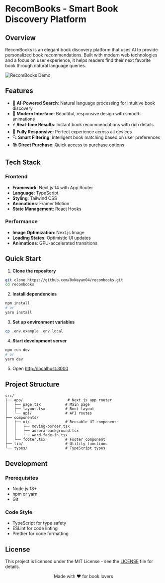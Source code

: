 # RecomBooks - Smart Book Discovery Platform

## Overview

RecomBooks is an elegant book discovery platform that uses AI to provide personalized book recommendations. Built with modern web technologies and a focus on user experience, it helps readers find their next favorite book through natural language queries.

![RecomBooks Demo](public/demo.png)

## Features

- 🤖 **AI-Powered Search**: Natural language processing for intuitive book discovery
- 🎨 **Modern Interface**: Beautiful, responsive design with smooth animations
- ⚡ **Real-time Results**: Instant book recommendations with rich details
- 📱 **Fully Responsive**: Perfect experience across all devices
- 🔍 **Smart Filtering**: Intelligent book matching based on user preferences
- 📚 **Direct Purchase**: Quick access to purchase options

## Tech Stack

### Frontend

- **Framework**: Next.js 14 with App Router
- **Language**: TypeScript
- **Styling**: Tailwind CSS
- **Animations**: Framer Motion
- **State Management**: React Hooks

### Performance

- **Image Optimization**: Next.js Image
- **Loading States**: Optimistic UI updates
- **Animations**: GPU-accelerated transitions

## Quick Start

1. **Clone the repository**

```bash
git clone https://github.com/0xNayan04/recombooks.git
cd recombooks
```

2. **Install dependencies**

```bash
npm install
# or
yarn install
```

3. **Set up environment variables**

```bash
cp .env.example .env.local
```

4. **Start development server**

```bash
npm run dev
# or
yarn dev
```

5. Open [http://localhost:3000](http://localhost:3000)

## Project Structure

```
src/
├── app/                    # Next.js app router
│   ├── page.tsx           # Main page
│   ├── layout.tsx         # Root layout
│   └── api/               # API routes
├── components/
│   ├── ui/                # Reusable UI components
│   │   ├── moving-border.tsx
│   │   ├── aurora-background.tsx
│   │   └── word-fade-in.tsx
│   └── footer.tsx         # Footer component
├── lib/                   # Utility functions
└── types/                 # TypeScript types
```

## Development

### Prerequisites

- Node.js 18+
- npm or yarn
- Git

### Code Style

- TypeScript for type safety
- ESLint for code linting
- Prettier for code formatting

## License

This project is licensed under the MIT License - see the [LICENSE](LICENSE) file for details.

<p align="center">Made with ❤️ for book lovers</p>
